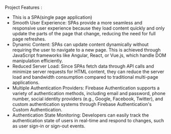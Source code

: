 






Project Features :
* This is a SPA(single page application) 
* Smooth User Experience: SPAs provide a more seamless and responsive user experience because they load content quickly and only update the parts of the page that change, reducing the need for full page refreshes.
* Dynamic Content: SPAs can update content dynamically without requiring the user to navigate to a new page. This is achieved through JavaScript frameworks like Angular, React, or Vue.js, which handle DOM manipulation efficiently.
* Reduced Server Load: Since SPAs fetch data through API calls and minimize server requests for HTML content, they can reduce the server load and bandwidth consumption compared to traditional multi-page applications.
* Multiple Authentication Providers: Firebase Authentication supports a variety of authentication methods, including email and password, phone number, social identity providers (e.g., Google, Facebook, Twitter), and custom authentication systems through Firebase Authentication's Custom Authentication.
* Authentication State Monitoring: Developers can easily track the authentication state of users in real-time and respond to changes, such as user sign-in or sign-out events.

